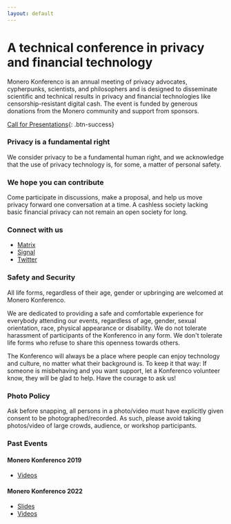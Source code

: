 ```yaml
---
layout: default
---
```


# A technical conference in privacy and financial technology
Monero Konferenco is an annual meeting of privacy advocates, cypherpunks, scientists, and philosophers and is designed to disseminate scientific and technical results in privacy and financial technologies like censorship-resistant digital cash. The event is funded by generous donations from the Monero community and support from sponsors.

[Call for Presentations](https://cfp.monerokon.com/2023/cfp){: .btn-success}

### Privacy is a fundamental right
We consider privacy to be a fundamental human right, and we acknowledge that the use of privacy technology is, for some, a matter of personal safety.

### We hope you can contribute
Come participate in discussions, make a proposal, and help us move privacy forward one conversation at a time. A cashless society lacking basic financial privacy can not remain an open society for long.

### Connect with us

*  [Matrix](https://matrix.to/#/#monero-events:monero.social)
*  [Signal](https://signal.group/#CjQKIIOaS7k70kHViXG3SaTmFgyQwt0q3vHLWnmOzV5uVpDYEhAB-VuyOgIVzrpsTLu1UOS8)
*  [Twitter](https://twitter.com/MoneroKon)

### Safety and Security

All life forms, regardless of their age, gender or upbringing are welcomed at Monero Konferenco.

We are dedicated to providing a safe and comfortable experience for everybody attending our events, regardless of age, gender, sexual orientation, race, physical appearance or disability. We do not tolerate harassment of participants of the Konferenco in any form. We don't tolerate life forms who refuse to share this openness towards others.

The Konferenco will always be a place where people can enjoy technology and culture, no matter what their background is. To keep it that way: If someone is misbehaving and you want support, let a Konferenco volunteer know, they will be glad to help. Have the courage to ask us!

### Photo Policy

Ask before snapping, all persons in a photo/video must have explicitly given consent to be photographed/recorded. As such, please avoid taking photos/video of large crowds, audience, or workshop participants.

### Past Events

#### Monero Konferenco 2019
*  [Videos](https://www.youtube.com/playlist?list=PLsSYUeVwrHBkJHJg_l2uDgbicDJ1PmAVW)

#### Monero Konferenco 2022
*  [Slides](https://github.com/MoneroKon/meta/blob/main/slides/2022/talks.md)
*  [Videos](https://www.youtube.com/playlist?list=PLsSYUeVwrHBndRQoQ-vLezzlHPLRDNzaw)



